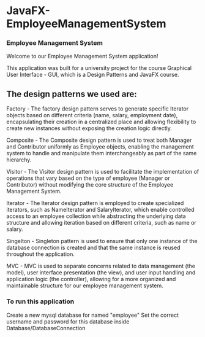 # JavaFX-EmployeeManagementSystem

### Employee Management System

Welcome to our Employee Management System application!

This application was built for a university project for the course Graphical User Interface - GUI, which is a Design Patterns and JavaFX course.

## The design patterns we used are:

Factory - The factory design pattern serves to generate specific Iterator objects based on different criteria (name, salary, employment date), encapsulating their creation in a centralized place and allowing flexibility to create new instances without exposing the creation logic directly.

Composite - The Composite design pattern is used to treat both Manager and Contributor uniformly as Employee objects, enabling the management system to handle and manipulate them interchangeably as part of the same hierarchy.

Visitor - The Visitor design pattern is used to facilitate the implementation of operations that vary based on the type of employee (Manager or Contributor) without modifying the core structure of the Employee Management System.

Iterator - The Iterator design pattern is employed to create specialized iterators, such as NameIterator and SalaryIterator, which enable controlled access to an employee collection while abstracting the underlying data structure and allowing iteration based on different criteria, such as name or salary.

Singelton - Singleton pattern is used to ensure that only one instance of the database connection is created and that the same instance is reused throughout the application.

MVC - MVC is used to separate concerns related to data management (the model), user interface presentation (the view), and user input handling and application logic (the controller), allowing for a more organized and maintainable structure for our employee management system.

### To run this application

Create a new mysql database for named "employee"
Set the correct username and password for this database inside Database/DatabaseConnection
